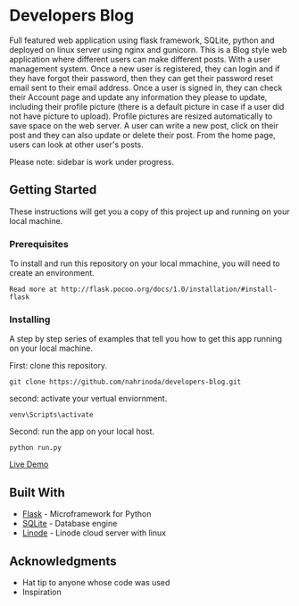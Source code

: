 # Developers Blog

Full featured web application using flask framework, SQLite, python and deployed on linux server using nginx and gunicorn. 
This is a Blog style web application where different users can make different posts. With a user management system. Once a new user is registered, they can login and if they have forgot their password, then they can get their password reset email sent to their email address.
Once a user is signed in, they can check their Account page and update any information they please to update, including their profile picture (there is a default picture in case if a user did not have picture to upload). Profile pictures are resized automatically to save space on the web server. A user can write a new post, click on their post and they can also update or delete their post. From the home page, users can look at other user's posts.

Please note: sidebar is work under progress.


## Getting Started

These instructions will get you a copy of this project up and running on your local machine. 

### Prerequisites

To install and run this repository on your local mmachine, you will need to create an environment.

```
Read more at http://flask.pocoo.org/docs/1.0/installation/#install-flask
```

### Installing

A step by step series of examples that tell you how to get this app running on your local machine.

First: clone this repository.

```
git clone https://github.com/nahrinoda/developers-blog.git
```
second: activate your vertual enviornment.

```
venv\Scripts\activate
```

Second: run the app on your local host.

```
python run.py
```

[Live Demo](http://198.58.123.127/)

## Built With

* [Flask](http://flask.pocoo.org/) - Microframework for Python
* [SQLite](https://www.sqlite.org/index.html) - Database engine
* [Linode](https://linode.com/coreyschafer) - Linode cloud server with linux


## Acknowledgments

* Hat tip to anyone whose code was used
* Inspiration
